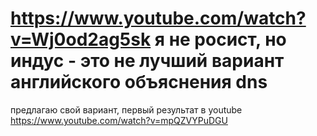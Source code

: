 # https://www.youtube.com/watch?v=Wj0od2ag5sk я не росист, но индус - это не лучший вариант английского объяснения dns

предлагаю свой вариант, первый результат в youtube https://www.youtube.com/watch?v=mpQZVYPuDGU
